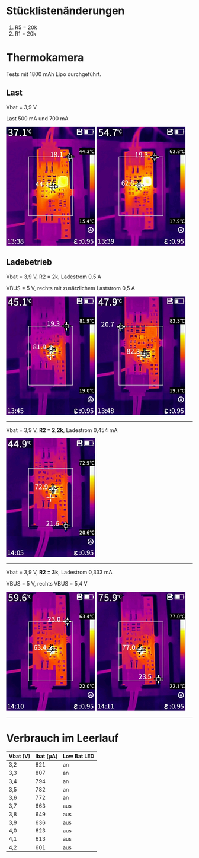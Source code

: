 # Stücklistenänderungen

1. R5 = 20k
1. R1 = 20k

# Thermokamera

Tests mit 1800 mAh Lipo durchgeführt.

## Last

Vbat = 3,9 V

Last 500 mA und 700 mA

![](thermal/IRI_20250215_133806.jpg) ![](thermal/IRI_20250215_133919.jpg)

## Ladebetrieb

Vbat = 3,9 V, R2 = 2k, Ladestrom 0,5 A

VBUS = 5 V, rechts mit zusätzlichem Laststrom 0,5 A

![](thermal/IRI_20250215_134541.jpg) ![](thermal/IRI_20250215_134801.jpg) 

---

Vbat = 3,9 V, **R2 = 2,2k**, Ladestrom 0,454 mA

![](thermal/IRI_20250215_140542.jpg) 



---

Vbat = 3,9 V, **R2 = 3k**, Ladestrom 0,333 mA

VBUS = 5 V, rechts VBUS = 5,4 V

![](thermal/IRI_20250215_141036.jpg) ![](thermal/IRI_20250215_141140.jpg)

---

# Verbrauch im Leerlauf

| Vbat (V) | Ibat (µA) | Low Bat LED |
| -------- | --------- | ----------- |
| 3,2      | 821       | an          |
| 3,3      | 807       | an          |
| 3,4      | 794       | an          |
| 3,5      | 782       | an          |
| 3,6      | 772       | an          |
| 3,7      | 663       | aus         |
| 3,8      | 649       | aus         |
| 3,9      | 636       | aus         |
| 4,0      | 623       | aus         |
| 4,1      | 613       | aus         |
| 4,2      | 601       | aus         |

